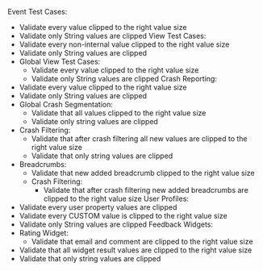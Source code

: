 Event Test Cases:
- Validate every value clipped to the right value size
- Validate only String values are clipped
View Test Cases:
- Validate every non-internal value clipped to the right value size
- Validate only String values are clipped
- Global View Test Cases:
    - Validate every value clipped to the right value size
    - Validate only String values are clipped
Crash Reporting:
- Validate every value clipped to the right value size
- Validate only String values are clipped
- Global Crash Segmentation:
    - Validate that all values clipped to the right value size
    - Validate only string values are clipped 
- Crash Filtering:
    - Validate that after crash filtering all new values are clipped to the right value size
    - Validate that only string values are clipped
- Breadcrumbs:
    - Validate that new added breadcrumb clipped to the right value size
    - Crash Filtering:
        - Validate that after crash filtering new added breadcrumbs are clipped to the right value size
User Profiles:
- Validate every user property values are clipped
- Validate every CUSTOM value is clipped to the right value size
- Validate only String values are clipped
Feedback Widgets:
- Rating Widget:
    - Validate that email and comment are clipped to the right value size
- Validate that all widget result values are clipped to the right value size
- Validate that only string values are clipped
